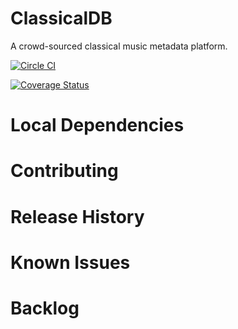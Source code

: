 ClassicalDB
==============
A crowd-sourced classical music metadata platform.

[![Circle CI](https://circleci.com/gh/classicalmusic/classicalDB.svg?style=shield&circle-token=47bd3ea75dc1ca09812772093c194e1aa608768f)](https://circleci.com/gh/classicalmusic/classicalDB)

[![Coverage Status](http://img.shields.io/coveralls/classicalmusic/classicalDB.svg)](https://coveralls.io/r/classicalmusic/classicalDB?branch=master)

# Local Dependencies


# Contributing


# Release History


# Known Issues


# Backlog